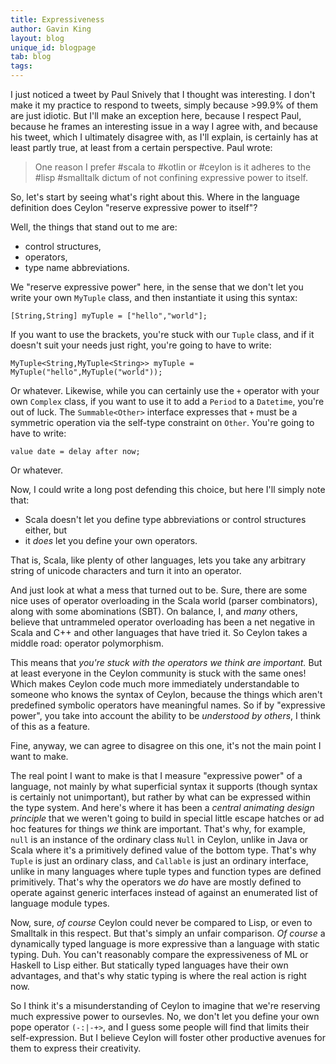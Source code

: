```yaml
---
title: Expressiveness
author: Gavin King
layout: blog
unique_id: blogpage
tab: blog
tags:
---
```

I just noticed a tweet by Paul Snively that I thought was interesting.
I don't make it my practice to respond to tweets, simply because >99.9%
of them are just idiotic. But I'll make an exception here, because I
respect Paul, because he frames an interesting issue in a way I agree
with, and because his tweet, which I ultimately disagree with, as I'll
explain, is certainly has at least partly true, at least from a certain
perspective. Paul wrote:

> One reason I prefer #scala to #kotlin or #ceylon is it adheres to the 
> #lisp #smalltalk dictum of not confining expressive power to itself.

So, let's start by seeing what's right about this. Where in the language
definition does Ceylon "reserve expressive power to itself"?

Well, the things that stand out to me are:

- control structures,
- operators, 
- type name abbreviations.

We "reserve expressive power" here, in the sense that we don't let you
write your own `MyTuple` class, and then instantiate it using this 
syntax:

    [String,String] myTuple = ["hello","world"];

If you want to use the brackets, you're stuck with our `Tuple` class, and
if it doesn't suit your needs just right, you're going to have to write:

    MyTuple<String,MyTuple<String>> myTuple = MyTuple("hello",MyTuple("world"));

Or whatever. Likewise, while you can certainly use the `+` operator with
your own `Complex` class, if you want to use it to add a `Period` to a
`Datetime`, you're out of luck. The `Summable<Other>` interface expresses 
that `+` must be a symmetric operation via the self-type constraint on
`Other`. You're going to have to write:

    value date = delay after now;

Or whatever.

Now, I could write a long post defending this choice, but here I'll 
simply note that:

- Scala doesn't let you define type abbreviations or control structures 
  either, but
- it _does_ let you define your own operators.

That is, Scala, like plenty of other languages, lets you take any 
arbitrary string of unicode characters and turn it into an operator.

And just look at what a mess that turned out to be. Sure, there are some
nice uses of operator overloading in the Scala world (parser combinators), 
along with some abominations (SBT). On balance, I, and _many_ others, 
believe that untrammeled operator overloading has been a net negative in
Scala and C++ and other languages that have tried it. So Ceylon takes a
middle road: operator polymorphism.

This means that _you're stuck with the operators we think are important._
But at least everyone in the Ceylon community is stuck with the same 
ones! Which makes Ceylon code much more immediately understandable to 
someone who knows the syntax of Ceylon, because the things which aren't
predefined symbolic operators have meaningful names. So if by 
"expressive power", you take into account the ability to be _understood
by others_, I think of this as a feature.

Fine, anyway, we can agree to disagree on this one, it's not the main
point I want to make. 

The real point I want to make is that I measure "expressive power" of a 
language, not mainly by what superficial syntax it supports (though 
syntax is certainly not unimportant), but rather by what can be expressed 
within the type system. And here's where it has been a _central animating 
design principle_ that we weren't going to build in special little escape 
hatches or ad hoc features for things _we_ think are important. That's 
why, for example, `null` is an instance of the ordinary class `Null` in 
Ceylon, unlike in Java or Scala where it's a primitively defined value of 
the bottom type. That's why `Tuple` is just an ordinary class, and 
`Callable` is just an ordinary interface, unlike in many languages where 
tuple types and function types are defined primitively. That's why the
operators we _do_ have are mostly defined to operate against generic 
interfaces instead of against an enumerated list of language module 
types.

Now, sure, _of course_ Ceylon could never be compared to Lisp, or even to
Smalltalk in this respect. But that's simply an unfair comparison. _Of 
course_ a dynamically typed language is more expressive than a language 
with static typing. Duh. You can't reasonably compare the expressiveness 
of ML or Haskell to Lisp either. But statically typed languages have their
own advantages, and that's why static typing is where the real action is 
right now.

So I think it's a misunderstanding of Ceylon to imagine that we're 
reserving much expressive power to oursevles. No, we don't let you define
your own pope operator `(-:|-+>`, and I guess some people will find that
limits their self-expression. But I believe Ceylon will foster other
productive avenues for them to express their creativity.
